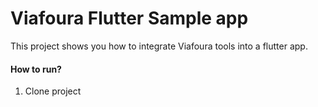 # Viafoura Flutter Sample app

This project shows you how to integrate Viafoura tools into a flutter app.

#### How to run?
1. Clone project